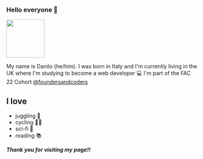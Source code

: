### Hello everyone 👋

 <img src="https://media.giphy.com/media/hTUJMB4EzbfO5HoEtH/giphy.gif" width="100"> 

My name is Danilo (he/him). 
I was born in Italy and I'm currently living in the UK where I'm studying to become a web developer 💻 
I'm part of the FAC 22 Cohort [@foundersandcoders](https://github.com/foundersandcoders) 

## I love 
* juggling 🤹
* cycling 🚴‍♂️ 
* sci-fi 🤖 
* reading 📚 

**_Thank you for visiting my page!!_**



<!--
**danilo-cupido/danilo-cupido** is a ✨ _special_ ✨ repository because its `README.md` (this file) appears on your GitHub profile.

Here are some ideas to get you started:

- 🔭 I’m currently working on ...
- 🌱 I’m currently learning ...
- 👯 I’m looking to collaborate on ...
- 🤔 I’m looking for help with ...
- 💬 Ask me about ...
- 📫 How to reach me: ...
- 😄 Pronouns: ...
- ⚡ Fun fact: ...
-->
